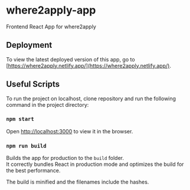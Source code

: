 # where2apply-app

Frontend React App for where2apply

## Deployment

To view the latest deployed version of this app, go to [https://where2apply.netlify.app/](https://where2apply.netlify.app/).

## Useful Scripts

To run the project on localhost, clone repository and run the following command in the project directory:

### `npm start`

Open [http://localhost:3000](http://localhost:3000) to view it in the browser.


### `npm run build`

Builds the app for production to the `build` folder.<br />
It correctly bundles React in production mode and optimizes the build for the best performance.

The build is minified and the filenames include the hashes.
